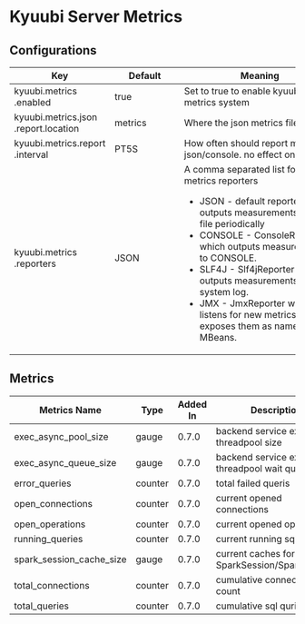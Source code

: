 # Kyuubi Server Metrics

## Configurations

Key | Default | Meaning | Since
--- | --- | --- | ---
kyuubi\.metrics<br>\.enabled|<div style='width: 80pt;word-wrap: break-word;white-space: normal'>true</div>|<div style='width: 200pt;word-wrap: break-word;white-space: normal'>Set to true to enable kyuubi metrics system</div>|<div style='width: 20pt'>1.1.0</div>
kyuubi\.metrics\.json<br>\.report\.location|<div style='width: 80pt;word-wrap: break-word;white-space: normal'>metrics</div>|<div style='width: 200pt;word-wrap: break-word;white-space: normal'>Where the json metrics file located</div>|<div style='width: 20pt'>1.1.0</div>
kyuubi\.metrics\.report<br>\.interval|<div style='width: 80pt;word-wrap: break-word;white-space: normal'>PT5S</div>|<div style='width: 200pt;word-wrap: break-word;white-space: normal'>How often should report metrics to json/console. no effect on JMX</div>|<div style='width: 20pt'>1.1.0</div>
kyuubi\.metrics<br>\.reporters|<div style='width: 80pt;word-wrap: break-word;white-space: normal'>JSON</div>|<div style='width: 200pt;word-wrap: break-word;white-space: normal'>A comma separated list for all metrics reporters<ul> <li>JSON - default reporter which outputs measurements to json file periodically</li> <li>CONSOLE - ConsoleReporter which outputs measurements to CONSOLE.</li> <li>SLF4J - Slf4jReporter which outputs measurements to system log.</li> <li>JMX - JmxReporter which listens for new metrics and exposes them as namespaced MBeans.</li> </ul></div>|<div style='width: 20pt'>1.1.0</div>


## Metrics

Metrics Name|Type|Added In|Description
---|---|---|---
exec_async_pool_size|gauge|0.7.0| backend service executive threadpool size
exec_async_queue_size|gauge|0.7.0| backend service executive threadpool wait queue size
error_queries|counter|0.7.0| total failed queris
open_connections|counter|0.7.0| current opened connections
open_operations|counter|0.7.0| current opened operations
running_queries|counter|0.7.0| current running sql queries
spark_session_cache_size|gauge|0.7.0| current caches for SparkSession/SparkContext
total_connections|counter|0.7.0| cumulative connection count
total_queries|counter|0.7.0| cumulative sql quries 
